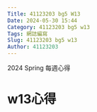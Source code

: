 ```yaml
---
Title: 41123203 bg5 W13
Date: 2024-05-30 15:44
Category: 41123203 bg5 w13
Tags: 網誌編寫
Slug: 41123203 bg5 w13
Author: 41123203
---
```


2024 Spring 每週心得

<!-- PELICAN_END_SUMMARY -->

# w13心得
